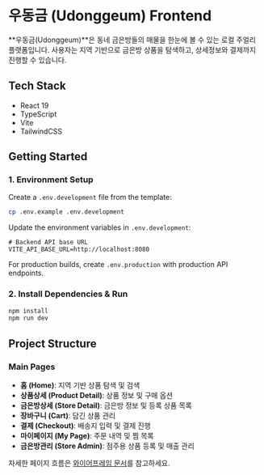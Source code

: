 # 우동금 (Udonggeum) Frontend

**우동금(Udonggeum)**은 동네 금은방들의 매물을 한눈에 볼 수 있는 로컬 주얼리 플랫폼입니다.
사용자는 지역 기반으로 금은방 상품을 탐색하고, 상세정보와 결제까지 진행할 수 있습니다.

## Tech Stack

- React 19
- TypeScript
- Vite
- TailwindCSS

## Getting Started

### 1. Environment Setup

Create a `.env.development` file from the template:

```bash
cp .env.example .env.development
```

Update the environment variables in `.env.development`:

```env
# Backend API base URL
VITE_API_BASE_URL=http://localhost:8080
```

For production builds, create `.env.production` with production API endpoints.

### 2. Install Dependencies & Run

```bash
npm install
npm run dev
```

## Project Structure

### Main Pages

- **홈 (Home)**: 지역 기반 상품 탐색 및 검색
- **상품상세 (Product Detail)**: 상품 정보 및 구매 옵션
- **금은방상세 (Store Detail)**: 금은방 정보 및 등록 상품 목록
- **장바구니 (Cart)**: 담긴 상품 관리
- **결제 (Checkout)**: 배송지 입력 및 결제 진행
- **마이페이지 (My Page)**: 주문 내역 및 찜 목록
- **금은방관리 (Store Admin)**: 점주용 상품 등록 및 매출 관리

자세한 페이지 흐름은 [와이어프레임 문서](./docs/우동금_FigJam_페이지별_와이어프레임_흐름도.md)를 참고하세요.
